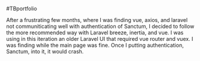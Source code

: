 #TBportfolio

After a frustrating few months, where I was finding vue, axios, and laravel not communiticating well with authentication of Sanctum, I decided to follow the more recommended way with Laravel breeze, inertia, and vue.  I was using in this iteration an older Laravel UI that required vue router and vuex.  I was finding while the main page was fine.  Once I putting authentication, Sanctum, into it, it would crash.
